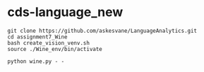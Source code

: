 # cds-language_new

```
git clone https://github.com/askesvane/LanguageAnalytics.git
cd assignment7_Wine
bash create_vision_venv.sh 
source ./Wine_env/bin/activate
```

```
python wine.py - - 
```
